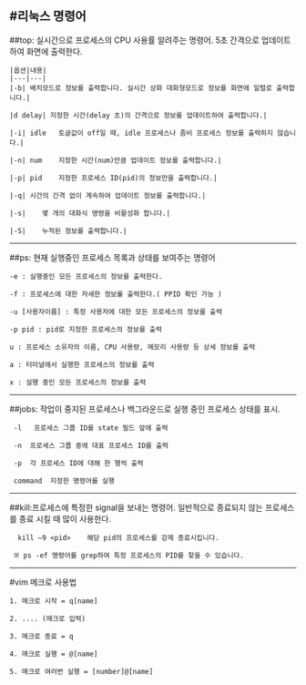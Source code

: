 #리눅스 명령어
---
##top: 실시간으로 프로세스의 CPU 사용률 알려주는 명령어. 5초 간격으로 업데이트하여 화면에 출력한다. 

```
|옵션|내용|
|---|---|
|-b| 배치모드로 정보를 출력합니다. 실시간 상화 대화형모드로 정보를 화면에 일렬로 출력합니다.|

|d delay| 지정한 시간(delay 초)의 간격으로 정보를 업데이트하여 출력합니다.|

|-i| idle	토글값이 off일 때, idle 프로세스나 좀비 프로세스 정보를 출력하지 않습니다.|

|-n| num	지정한 시간(num)만큼 업데이트 정보를 출력합니다.|

|-p| pid	지정한 프로세스 ID(pid)의 정보만을 출력합니다.|

|-q| 시간의 간격 없이 계속하여 업데이트 정보를 출력합니다.|

|-s|	몇 개의 대화식 명령을 비활성화 합니다.|

|-S|	누적된 정보를 출력합니다.|
```

---

##ps: 현재 실행중인 프로세스 목록과 상태를 보여주는 명령어
 ```
-e : 실행중인 모든 프로세스의 정보를 출력한다.

-f : 프로세스에 대한 자세한 정보룰 출력한다.( PPID 확인 가능 )

-u [사용자이름] : 특정 사용자에 대한 모든 프로세스의 정보를 출력

-p pid : pid로 지정한 프로세스의 정보를 출력

u : 프로세스 소유자의 이름, CPU 사용량, 메모리 사용량 등 상세 정보를 출력

a : 터미널에서 실행한 프로세스의 정보를 출력

x : 실행 중인 모든 프로세스의 정보를 출력
```
            
---

 ##jobs: 작업이 중지된 프로세스나 백그라운드로 실행 중인 프로세스 상태를 표시.
```
 -l   프로세스 그룹 ID를 state 필드 앞에 출력

 -n  프로세스 그룹 중에 대표 프로세스 ID를 출력

 -p  각 프로세스 ID에 대해 한 행씩 출력

 command  지정한 명령어를 실행
```            
---

 ##kill:프로세스에 특정한 signal을 보내는 명령어. 일반적으로 종료되지 않는 프로세스를 종료 시킬 때 많이 사용한다.
```
  kill –9 <pid>    해당 pid의 프로세스를 강제 종료시킵니다.

 ※ ps -ef 명령어를 grep하여 특정 프로세스의 PID를 찾을 수 있습니다.
``` 
---

 #vim 메크로 사용법
```
1. 매크로 시작 = q[name] 

2. .... (매크로 입력)

3. 매크로 종료 = q

4. 매크로 실행 = @[name]

5. 매크로 여러번 실행 = [number]@[name]
```
